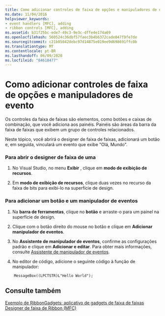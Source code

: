 ```yaml
---
title: Como adicionar controles de faixa de opções e manipuladores de evento
ms.date: 11/04/2016
helpviewer_keywords:
- event handlers [MFC], adding
- ribbon controls [MFC], adding
ms.assetid: b31f25bc-ede7-49c3-9e3c-dffe4e174a69
ms.openlocfilehash: 560524c36dbf57faec3b4b6372cade047f9fe7de
ms.sourcegitcommit: c21b05042debc97d14875e019ee9d698691ffc0b
ms.translationtype: MT
ms.contentlocale: pt-BR
ms.lasthandoff: 06/09/2020
ms.locfileid: "84618477"
---
```

# <a name="how-to-add-ribbon-controls-and-event-handlers"></a>Como adicionar controles de faixa de opções e manipuladores de evento

Os controles da faixa de faixas são elementos, como botões e caixas de combinação, que você adiciona aos painéis. Painéis são áreas da barra da faixa de faixas que exibem um grupo de controles relacionados.

Neste tópico, você abrirá o designer de faixa de faixas, adicionará um botão e, em seguida, vinculará um evento que exibe "Olá, Mundo".

### <a name="to-open-the-ribbon-designer"></a>Para abrir o designer de faixa de uma

1. No Visual Studio, no menu **Exibir** , clique em **modo de exibição de recursos**.

1. Em **modo de exibição de recursos**, clique duas vezes no recurso da faixa de bits para exibi-lo na superfície de design.

### <a name="to-add-a-button-and-an-event-handler"></a>Para adicionar um botão e um manipulador de eventos

1. Na **barra de ferramentas**, clique no **botão** e arraste-o para um painel na superfície de design.

1. Clique com o botão direito do mouse no botão e clique em **Adicionar manipulador de eventos**.

1. No **Assistente de manipulador de eventos**, confirme as configurações padrão e clique em **Adicionar e editar**. Para obter mais informações, consulte [Assistente de manipulador de eventos](../ide/event-handler-wizard.md).

1. No editor de código, adicione o seguinte código à função de manipulador:

```
    MessageBox((LPCTSTR)L"Hello World");
```

## <a name="see-also"></a>Consulte também

[Exemplo de RibbonGadgets: aplicativo de gadgets de faixa de faixas](../overview/visual-cpp-samples.md)<br/>
[Designer de faixa de Ribbon (MFC)](ribbon-designer-mfc.md)
